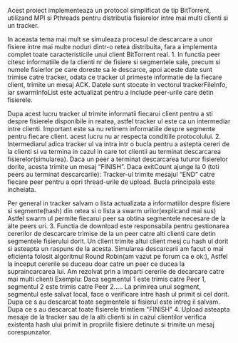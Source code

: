 Acest proiect implementeaza un protocol simplificat de tip BitTorrent,
utilizand MPI si Pthreads pentru distributia
fisierelor intre mai multi clienti si un tracker.

In aceasta tema mai mult se simuleaza procesul de descarcare a unor fisiere
intre mai multe noduri dintr-o retea distribuita, fara a implementa complet
toate caracteristicile unui client BitTorrent real.
	1.	In functia peer citesc informatiile de la clienti nr de fisiere si segmentele sale,
precum si numele fisierlor pe care doreste sa le descarce, apoi aceste date sunt trimise catre tracker,
odata ce tracker ul primeste informatie de la fiecare client, trimite un mesaj ACK.
Datele sunt stocate in vectorul trackerFileInfo, iar swarmInfoList este actualizat pentru a include peer-urile
care detin fisierele.

Dupa acest lucru tracker ul trimite informatii fiecarui client pentru a sti despre fisierele disponibile in reatea,
astfel tracker ul este ca un intermediar intre clienti. Important este sa nu retinem informatiile despre segmente
pentru fiecare client. acest lucru nu ar respecta conditiile protocolului.
	2.	Intermediarul adica tracker ul va intra intr o bucla pentru a astepta cereri de la clienti
si va termina in cazul in care tot clientii au terminat descarcarea fisierelor(simularea).
Daca un peer a terminat descarcarea tuturor fisierelor dorite, acesta trimite un mesaj “FINISH”.
Daca exitCount ajunge la 0 (toti peers au terminat descarcarile):
Tracker-ul trimite mesajul “END” catre fiecare peer pentru a opri thread-urile de upload.
Bucla principala este incheiata.

Per general in tracker salvam o lista actualizata a informatiilor despre fisiere si segmente(hash) din retea
si o lista a swarm urilor(explicand mai sus)
Astfel swarm ul permite fiecarui peer sa obtina segmentele necesare de la alte peers uri.
	3.	Functia de download este responsabila pentru gestionarea cererilor de descarcare trimise  de la un peer
catre alti clienti care detin segmentele fisierului dorit. Un client trimite altui client mesj cu hash ul dorit si
asteapta un raspuns de la acesta.
Simularea descarcarii am facut o mai eficienta folosit algoritmul Round Robin(am vazut pe forum ca e ok:),
Astfel la inceput cererile se duceau doar catre un peer ce ducea la supraincarcarea lui.
Am rezolvat prin a imparti cererile de decarcare catre mai multi clienti
Exemplu: Daca segmentul 1 este trimis catre Peer 1, segmentul 2 este trimis catre Peer 2.....
La primirea unui segment, segmentul este salvat local, face o verificare intre hash ul primit si cel dorit.
Dupa ce s au descarcat toate segmentele si fisierul este intreg il salvam. 
Dupa ce s au descarcat toate fisierele trimtiem "FINISH"
   4.    Upload asteapta mesaje de la tracker sau de la alti clienti si in cazul clientilor verifica 
existenta hash ului primit in propriile fisiere detinute si trimite un mesaj corespunzator.
